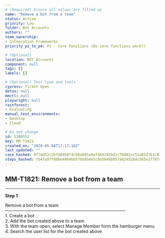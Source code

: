 ```yaml
---
# (Required) Ensure all values are filled up
name: "Remove a bot from a team"
status: Active
priority: Low
folder: Bot Accounts
authors: ""
team_ownership: 
- Integration Frameworks
priority_p1_to_p4: P2 - Core Functions (Do core functions work?)

# (Optional)
location: BOT Accounts
component: null
tags: []
labels: []

# (Optional) Test type and tools
cypress: Ticket Open
detox: null
mmctl: null
playwright: null
rainforest: 
- Evaluating
manual_test_environments: 
- Desktop
- Cloud

# Do not change
id: 5280552
key: MM-T1821
created_on: "2020-05-04T17:17:16Z"
last_updated: ""
case_hashed: 8f7dd52c2bfd845074cb0a605a9afd44292bd1c78d02cc51a05d761c035672706e661b6ec2488a1dada2d84fe40056f4
steps_hashed: fb4fa97f86be4964bb576b95de5c6a5649b957a624528dc565e2f707a92f6a5b56d06a51fcf2cb5f571df60b2e220ed2
---
```


<!-- (Auto-generated) Based on frontmatter's "key" and "name" -->

## MM-T1821: Remove a bot from a team

---

**Step 1**

Remove a bot from a team\
————————————————————————————\
1\. Create a bot\
2\. Add the bot created above to a team\
3\. With the team open, select Manage Member form the hamburger menu\
4\. Search the user list for the bot created above
